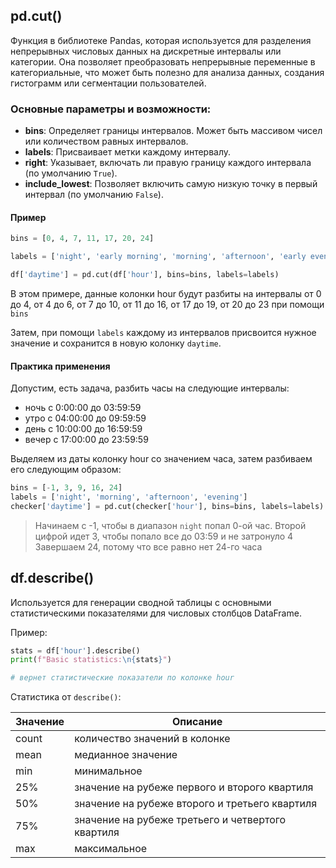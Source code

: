 
## pd.cut()

Функция в библиотеке Pandas, которая используется для разделения непрерывных числовых данных на дискретные интервалы или категории. Она позволяет преобразовать непрерывные переменные в категориальные, что может быть полезно для анализа данных, создания гистограмм или сегментации пользователей.

### Основные параметры и возможности:

- **bins**: Определяет границы интервалов. Может быть массивом чисел или количеством равных интервалов.
- **labels**: Присваивает метки каждому интервалу.
- **right**: Указывает, включать ли правую границу каждого интервала (по умолчанию `True`).
- **include_lowest**: Позволяет включить самую низкую точку в первый интервал (по умолчанию `False`).

#### Пример

```Python
bins = [0, 4, 7, 11, 17, 20, 24]

labels = ['night', 'early morning', 'morning', 'afternoon', 'early evening', 'evening']

df['daytime'] = pd.cut(df['hour'], bins=bins, labels=labels)
```

В этом примере, данные колонки hour будут разбиты на интервалы от 0 до 4, от 4 до 6, от 7 до 10, от 11 до 16, от 17 до 19, от 20 до 23 при помощи `bins`

Затем, при помощи `labels` каждому из интервалов присвоится нужное значение и сохранится в новую колонку `daytime`.

#### Практика применения

Допустим, есть задача, разбить часы на следующие интервалы:
* ночь с 0:00:00 до 03:59:59
* утро с 04:00:00 до 09:59:59
* день с 10:00:00 до 16:59:59
* вечер с 17:00:00 до 23:59:59

Выделяем из даты колонку hour со значением часа, затем разбиваем его следующим образом:

```Python
bins = [-1, 3, 9, 16, 24]
labels = ['night', 'morning', 'afternoon', 'evening']
checker['daytime'] = pd.cut(checker['hour'], bins=bins, labels=labels)
```

> Начинаем с -1, чтобы в диапазон `night` попал 0-ой час.
> Второй цифрой идет 3, чтобы попало все до 03:59 и не затронуло 4
> Завершаем 24, потому что все равно нет 24-го часа

## df.describe()

Используется для генерации сводной таблицы с основными статистическими показателями для числовых столбцов DataFrame.

Пример:

```Python
stats = df['hour'].describe()
print(f"Basic statistics:\n{stats}")

# вернет статистические показатели по колонке hour
```

Статистика от `describe()`:

| Значение | Описание                                          |
| -------- | ------------------------------------------------- |
| count    | количество значений в колонке                     |
| mean     | медианное значение                                |
| min      | минимальное                                       |
| 25%      | значение на рубеже первого и второго квартиля     |
| 50%      | значение на рубеже второго и третьего квартиля    |
| 75%      | значение на рубеже третьего и четвертого квартиля |
| max      | максимальное                                      |
